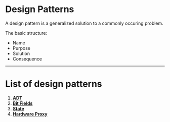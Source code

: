 # Design Patterns

A design pattern is a generalized solution to a commonly occuring problem.

The basic structure:

- Name
- Purpose
- Solution
- Consequence

---

# List of design patterns

1. **[ADT](adt/)**
2. **[Bit Fields](bit_fields/)**
3. **[State](state/)**
4. **[Hardware Proxy](hardware_proxy/)**

